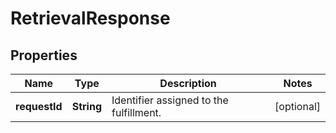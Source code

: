 

# RetrievalResponse

## Properties

Name | Type | Description | Notes
------------ | ------------- | ------------- | -------------
**requestId** | **String** | Identifier assigned to the fulfillment. |  [optional]



